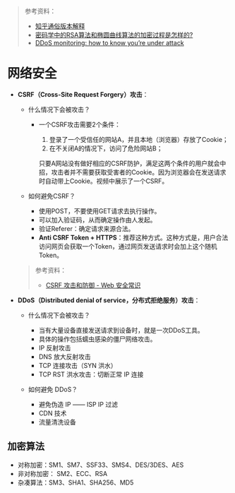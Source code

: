 
> 参考资料：
>
> - [知乎通俗版本解释](https://www.zhihu.com/question/33645891)
> - [密码学中的RSA算法和椭圆曲线算法的加密过程是怎样的?](https://www.zhihu.com/question/26662683)
> - [DDoS monitoring: how to know you’re under attack](https://www.loggly.com/blog/ddos-monitoring-how-to-know-youre-under-attack/)

# 网络安全

- **CSRF（Cross-Site Request Forgery）攻击**：

  - 什么情况下会被攻击？

    - 一个CSRF攻击需要2个条件：

      1. 登录了一个受信任的网站A，并且本地（浏览器）存放了Cookie；
      2. 在不关闭A的情况下，访问了危险网站B；

      只要A网站没有做好相应的CSRF防护，满足这两个条件的用户就会中招，攻击者并不需要获取受害者的Cookie。因为浏览器会在发送请求时自动带上Cookie。视频中展示了一个CSRF。

  - 如何避免CSRF？

    - 使用POST，不要使用GET请求去执行操作。
    - 可以加入验证码，从而确定操作由人发起。
    - 验证Referer：确定请求来源合法。
    - **Anti CSRF Token + HTTPS**：推荐这种方式。这种方式是，用户合法访问网页会获取一个Token，通过网页发送请求时会加上这个随机Token。

  > 参考资料：
  >
  > - [CSRF 攻击和防御 - Web 安全常识](https://www.bilibili.com/video/BV1iW411171s?spm_id_from=333.337.search-card.all.click)
  
- **DDoS（Distributed denial of service，分布式拒绝服务）攻击**：

  - 什么情况下会被攻击？
    - 当有大量设备直接发送请求到设备时，就是一次DDoS工具。
    - 具体的操作包括蠕虫感染的僵尸网络攻击。
    - IP 反射攻击
    - DNS 放大反射攻击
    - TCP 连接攻击（SYN 洪水）
    - TCP RST 洪水攻击：切断正常 IP 连接

  - 如何避免 DDoS？
    - 避免伪造 IP —— ISP IP 过滤
    - CDN 技术
    - 流量清洗设备


## 加密算法

- 对称加密：SM1、SM7、SSF33、SMS4、DES/3DES、AES
- 非对称加密： SM2、ECC、RSA
- 杂凑算法：SM3、SHA1、SHA256、MD5
